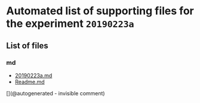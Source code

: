 # Automated list of supporting files for the __experiment `20190223a`__

## List of files

### md

* [20190223a.md](/us-draindump/exp/20190223a.md)
* [Readme.md](/matty/pHATrick/20190223/Readme.md)


[](@autogenerated - invisible comment)